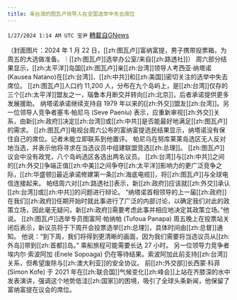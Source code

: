 ```yaml
---
title: 亲台湾的图瓦卢领导人在全国选举中失去席位
---
```

`1/27/2024 1:14 AM UTC 宝尹` [轉載自GNews](https://gnews.org/articles/2257358)

（封面图片：2024 年 1 月 22 日，[[zh:图瓦卢]]富纳富提，男子携带投票箱，为周五的大选做准备。｜[[zh:图瓦卢]]选举办公室/来自[[zh:路透社]]）
周六部分结果显示，[[zh:太平洋]]岛国[[zh:图瓦卢]]亲[[zh:台湾]]领导人考西亚·纳塔诺(Kausea Natano)在[[zh:台湾]]、[[zh:中共]]和[[zh:美国]]密切关注的选举中失去席位。
[[zh:图瓦卢]]人口约 11,200 人，分布在九个岛屿上，是[[zh:台湾]]仅存的三个[[zh:太平洋]]盟友之一，瑙鲁本月断交并转向[[zh:北京]]，后者承诺提供更多发展援助。
纳塔诺承诺继续支持自 1979 年以来的[[zh:外交]]盟友[[zh:台湾]]。另一位领导人竞争者塞韦·帕尼乌 (Seve Paeniu) 表示，应重新审视[[zh:外交]]关系，由新[[zh:政府]]决定[[zh:台湾]]或[[zh:中共]]是否能最好地满足[[zh:图瓦卢]]的需求。
[[zh:图瓦卢]]电视台周六公布的富纳富提选民结果显示，纳塔诺没有保住自己的席位。记者未能立即联系到他置评。
帕尼乌在努库莱莱岛选区无人反对地当选，并表示他将寻求在当选议员中组建联盟竞选[[zh:总理]]。
[[zh:图瓦卢]]议会中没有政党，八个岛屿选区各选出两名议员。
[[zh:台湾]]与[[zh:中共]]之间的[[zh:外交]]争端正值[[zh:中美]]之间争夺[[zh:太平洋]]影响力的更广泛竞争之际，[[zh:华盛顿]]最近承诺修建第一条[[zh:海底电缆]]，将[[zh:图瓦卢]]与全球电信连接起来。
帕纽周六对[[zh:路透社]]表示，新[[zh:政府]]应该就[[zh:外交]]承认[[zh:台湾]]或[[zh:中共]]的问题进行辩论。
“纳塔诺首相领导的上一届[[zh:政府]]在我们[[zh:政府]]任期开始时就此事进行了广泛的内部讨论，以确定我们对此的政策立场，因此毫无疑问，新[[zh:政府]]需要考虑此事并相应地决定其政策立场。”他说。
[[zh:图瓦卢]]选举专员图富阿·帕纳帕 (Tufoua Panapa) 周五晚上在投票站关闭后表示，新议员将于下周开会投票选举[[zh:总理]]，具体时间由[[zh:总督]]通知。
他说：“到下周，我们将得到更清晰的画面，因为我们需要将当选议员从[[zh:外岛]]带到[[zh:首都]]岛。” 乘船旅程可能需要长达 27 小时。
另一位领导力竞争者埃内尔·索波阿加 (Enele Sopoaga) 仍在等待结果。索波阿加此前支持[[zh:台湾]]关系，但希望废除与[[zh:澳大利亚]]的安全协议。
前[[zh:外交部]]长西蒙·科菲 (Simon Kofe) 于 2021 年在[[zh:联合国]]气候变化[[zh:峰会]]上站在齐膝深的水中发表演讲，强调这个地势低洼[[zh:国家]]的困境，吸引了全球头条新闻，他保留了富纳富提在议会的席位。

